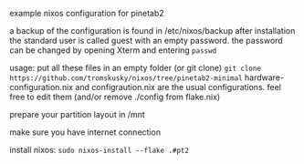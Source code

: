 example nixos configuration for pinetab2

a backup of the configuration is found in /etc/nixos/backup after installation
the standard user is called guest with an empty password.
the password can be changed by opening Xterm and entering ```passwd```

usage: put all these files in an empty folder
(or git clone)
```git clone https://github.com/tromskusky/nixos/tree/pinetab2-minimal```
hardware-configuration.nix and configraution.nix are the usual configurations. feel free to edit them (and/or remove ./config from flake.nix)

prepare your partition layout in /mnt

make sure you have internet connection

install nixos:
```sudo nixos-install --flake .#pt2```
